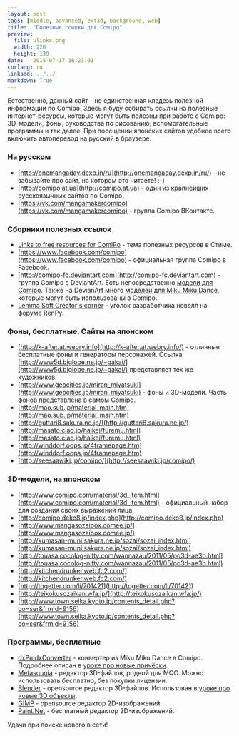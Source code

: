```yaml
---
layout: post
tags: [middle, advanced, ext3d, background, web]
title:  "Полезные ссылки для Comipo"
preview: 
  file: ulinks.png
  width: 220
  height: 139
date:   2015-07-17 16:21:01
curlang: ru
linkadd: ../../
markdown: True
---
```


Естественно, данный сайт - не единственная кладезь полезной информации по Comipo. Здесь я буду собирать ссылки на полезные интернет-ресурсы, которые могут быть полезны при работе с Comipo: 3D-модели, фоны, руководства по рисованию, вспомогательные программы и так далее. При посещении японских сайтов удобнее всего включить автоперевод на русский в браузере.


### На русском

- [http://onemangaday.dexp.in/ru](http://onemangaday.dexp.in/ru/) - не забывайте про сайт, на котором это читаете! :-)
- [http://comipo.at.ua](http://comipo.at.ua) - один из крапнейших русскоязычных сайтов по Comipo.
- [https://vk.com/mangamakercomipo](https://vk.com/mangamakercomipo) - группа Comipo ВКонтакте.


### Сборники полезных ссылок

- [Links to free resources for ComiPo](http://steamcommunity.com/app/262490/discussions/0/558749825351694823) - тема полезных ресурсов в Стиме.
- [https://www.facebook.com/comipo](https://www.facebook.com/comipo) - официальная группа Comipo в Facebook.
- [http://comipo-fc.deviantart.com](http://comipo-fc.deviantart.com) - группа Comipo в DeviantArt. Есть непосредственно [модели для Comipo](http://comipo-fc.deviantart.com/gallery/36171394/Model-Downloads). Также на DevianArt много [моделей для Miku Miku Dance](http://www.deviantart.com/browse/all/?q=MMD), которые могут быть использованы в Comipo.
- [Lemma Soft Creator's corner](http://lemmasoft.renai.us/forums/viewforum.php?f=18&sid=6475eb6d1a0c591dc85f4569ea2b4d41) - уголок разработчика новелл на форуме RenPy.


### Фоны, бесплатные. Сайты на японском

- [http://k-after.at.webry.info](http://k-after.at.webry.info/) - отличные бесплатные фоны и генераторы персонажей. Ссылка [http://www5d.biglobe.ne.jp/~gakai/](http://www5d.biglobe.ne.jp/~gakai/) представляет тех же художников.
- [http://www.geocities.jp/miran_miyatsuki](http://www.geocities.jp/miran_miyatsuki) - фоны и 3D-модели. Часть фонов представлена в самом Comipo.
- [http://mao.sub.jp/material_main.htm](http://mao.sub.jp/material_main.htm)
- [http://guttari8.sakura.ne.jp/](http://guttari8.sakura.ne.jp/)
- [http://masato.ciao.jp/haikei/furemu.html](http://masato.ciao.jp/haikei/furemu.html)
- [http://winddorf.oops.jp/4framepage.htm](http://winddorf.oops.jp/4framepage.htm)
- [http://seesaawiki.jp/comipo/](http://seesaawiki.jp/comipo/)


### 3D-модели, на японском
- [http://www.comipo.com/material/3d_item.html](http://www.comipo.com/material/3d_item.html) - официальный набор для создания своих выражений лица.
- [http://comipo.deko8.jp/index.php](http://comipo.deko8.jp/index.php)
- [http://www.mangasozaibox.comee.jp/](http://www.mangasozaibox.comee.jp/)
- [http://kumasan-muni.sakura.ne.jp/sozai/sozai_index.html](http://kumasan-muni.sakura.ne.jp/sozai/sozai_index.html)
- [http://touasa.cocolog-nifty.com/wannazau/2011/05/po3d-ae3b.html](http://touasa.cocolog-nifty.com/wannazau/2011/05/po3d-ae3b.html)
- [http://kitchendrunker.web.fc2.com/](http://kitchendrunker.web.fc2.com/)
- [http://togetter.com/li/701421](http://togetter.com/li/701421)
- [http://teikokusozaikan.wfa.jp/](http://teikokusozaikan.wfa.jp/)
- [http://www.town.seika.kyoto.jp/contents_detail.php?co=ser&frmId=9156](http://www.town.seika.kyoto.jp/contents_detail.php?co=ser&frmId=9156)


### Программы, бесплатные
- [dxPmdxConverter](https://github.com/DeXP/dxPmdxConverter/releases/latest) - конвертер из Miku Miku Dance в Comipo. Подробнее описан в [уроке про новые причёски](pmd-custom-hair.html).
- [Metasquoia](http://www.metaseq.net/en/) - редактор 3D-файлов, родной для MQO. Можно использовать бесплатно, без покупки лицензии.
- [Blender](https://www.blender.org/) - opensource редактор 3D-файлов. Использован в [уроке про новые 3D объекты](new-3d-objects-blender.html).
- [GIMP](http://www.gimp.org/) - opensource редактор 2D-изображений.
- [Paint.Net](http://www.getpaint.net/) - бесплатный редактор 2D-изображений.

Удачи при поиске нового в сети!
